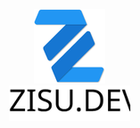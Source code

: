 <div align="center">
  <img src="src/assets/zisu.svg" width="128">
  <br>
  <img src="src/assets/text.svg" height="64">
</div>